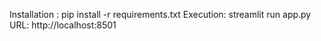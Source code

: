 Installation : pip install -r requirements.txt
Execution: streamlit run app.py
URL: http://localhost:8501